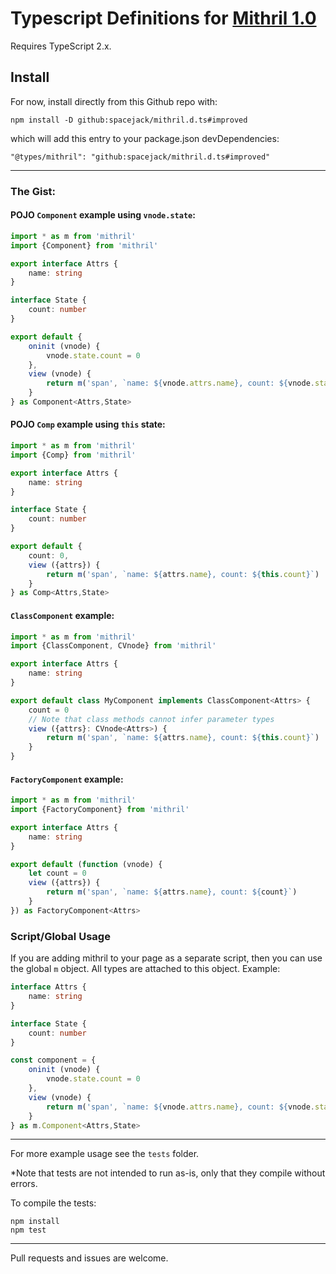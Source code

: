 # Typescript Definitions for [Mithril 1.0](https://github.com/lhorie/mithril.js)

Requires TypeScript 2.x.

## Install

For now, install directly from this Github repo with:

	npm install -D github:spacejack/mithril.d.ts#improved

which will add this entry to your package.json devDependencies:

	"@types/mithril": "github:spacejack/mithril.d.ts#improved"

---

### The Gist:

#### POJO `Component` example using `vnode.state`:

```typescript
import * as m from 'mithril'
import {Component} from 'mithril'

export interface Attrs {
	name: string
}

interface State {
	count: number
}

export default {
	oninit (vnode) {
		vnode.state.count = 0
	},
	view (vnode) {
		return m('span', `name: ${vnode.attrs.name}, count: ${vnode.state.count}`)
	}
} as Component<Attrs,State>
```

#### POJO `Comp` example using `this` state:

```typescript
import * as m from 'mithril'
import {Comp} from 'mithril'

export interface Attrs {
	name: string
}

interface State {
	count: number
}

export default {
	count: 0,
	view ({attrs}) {
		return m('span', `name: ${attrs.name}, count: ${this.count}`)
	}
} as Comp<Attrs,State>
```

#### `ClassComponent` example:

```typescript
import * as m from 'mithril'
import {ClassComponent, CVnode} from 'mithril'

export interface Attrs {
    name: string
}

export default class MyComponent implements ClassComponent<Attrs> {
    count = 0
    // Note that class methods cannot infer parameter types
    view ({attrs}: CVnode<Attrs>) {
        return m('span', `name: ${attrs.name}, count: ${this.count}`)
    }
}
```

#### `FactoryComponent` example:

```typescript
import * as m from 'mithril'
import {FactoryComponent} from 'mithril'

export interface Attrs {
    name: string
}

export default (function (vnode) {
    let count = 0
    view ({attrs}) {
        return m('span', `name: ${attrs.name}, count: ${count}`)
    }
}) as FactoryComponent<Attrs>
```

### Script/Global Usage

If you are adding mithril to your page as a separate script, then you can use the global `m` object. All types are attached to this object. Example:

```typescript
interface Attrs {
	name: string
}

interface State {
	count: number
}

const component = {
	oninit (vnode) {
		vnode.state.count = 0
	},
	view (vnode) {
		return m('span', `name: ${vnode.attrs.name}, count: ${vnode.state.count}`)
	}
} as m.Component<Attrs,State>
```

---

For more example usage see the `tests` folder.

*Note that tests are not intended to run as-is, only that they compile without errors.

To compile the tests:

	npm install
	npm test

---

Pull requests and issues are welcome.

